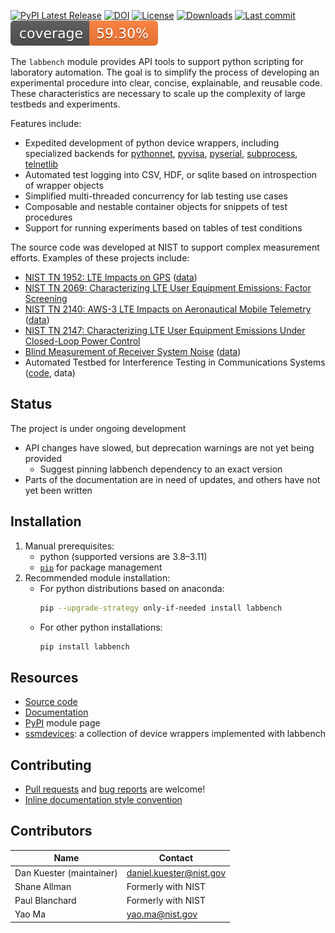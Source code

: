 [![PyPI Latest Release](https://img.shields.io/pypi/v/labbench.svg)](https://pypi.org/project/labbench/)
[![DOI](https://zenodo.org/badge/DOI/10.18434/M32122.svg)](https://doi.org/10.18434/M32122)
[![License](https://img.shields.io/badge/license-NIST-brightgreen)](https://github.com/usnistgov/labbench/blob/master/LICENSE.md)
[![Downloads](https://static.pepy.tech/badge/labbench)](https://pepy.tech/project/labbench)
[![Last commit](https://img.shields.io/github/last-commit/usnistgov/labbench)](https://pypi.org/project/labbench/)
[![Test coverage](./doc/reports/coverage.svg)](https://github.com/usnistgov/labbench/)

The `labbench` module provides API tools to support python scripting for laboratory automation.
The goal is to simplify the process of developing an experimental procedure into clear, concise, explainable, and reusable code.
These characteristics are necessary to scale up the complexity of large testbeds and experiments.

Features include:
* Expedited development of python device wrappers, including specialized backends for [pythonnet](https://github.com/pythonnet/pythonnet/wiki), [pyvisa](https://pyvisa.readthedocs.io/), [pyserial](https://pyserial.readthedocs.io/en/latest/), [subprocess](https://docs.python.org/3/library/subprocess.html), [telnetlib](https://docs.python.org/3/library/telnetlib.html)
* Automated test logging into CSV, HDF, or sqlite based on introspection of wrapper objects
* Simplified multi-threaded concurrency for lab testing use cases
* Composable and nestable container objects for snippets of test procedures
* Support for running experiments based on tables of test conditions

The source code was developed at NIST to support complex measurement efforts. Examples of these projects include:
  * [NIST TN 1952: LTE Impacts on GPS](https://nvlpubs.nist.gov/nistpubs/TechnicalNotes/NIST.TN.1952.pdf) ([data](https://data.nist.gov/od/id/mds2-2186))
  * [NIST TN 2069: Characterizing LTE User Equipment Emissions: Factor Screening](https://doi.org/10.6028/NIST.TN.2069)
  * [NIST TN 2140: AWS-3 LTE Impacts on Aeronautical Mobile Telemetry](https://nvlpubs.nist.gov/nistpubs/TechnicalNotes/NIST.TN.2140.pdf) ([data](https://data.nist.gov/od/id/mds2-2279))
  * [NIST TN 2147: Characterizing LTE User Equipment Emissions Under Closed-Loop Power Control](https://nvlpubs.nist.gov/nistpubs/TechnicalNotes/NIST.TN.2147.pdf)
  * [Blind Measurement of Receiver System Noise](https://www.nist.gov/publications/blind-measurement-receiver-system-noise) ([data](https://data.nist.gov/pdr/lps/ark:/88434/mds2-2121))
  * Automated Testbed for Interference Testing in Communications Systems ([code](https://github.com/usnistgov/atic/), data)

## Status
The project is under ongoing development
* API changes have slowed, but deprecation warnings are not yet being provided
    * Suggest pinning labbench dependency to an exact version
* Parts of the documentation are in need of updates, and others have not yet been written

## Installation
1. Manual prerequisites:
    * python (supported versions are 3.8–3.11)
    * [`pip`](https://pypi.org/project/pip/) for package management
2. Recommended module installation:
    * For python distributions based on anaconda:
      ```sh
      pip --upgrade-strategy only-if-needed install labbench
      ```
    * For other python installations:
      ```sh
      pip install labbench
      ```
## Resources

* [Source code](http://github.com/usnistgov/labbench)
* [Documentation](http://pages.nist.gov/labbench)
* [PyPI](https://pypi.org/project/labbench/) module page
* [ssmdevices](https://github.com/usnistgov/ssmdevices): a collection of device wrappers implemented with labbench

## Contributing
* [Pull requests](https://github.com/usnistgov/labbench/pulls) and [bug reports](https://github.com/usnistgov/labbench/issues) are welcome!
* [Inline documentation style convention](https://google.github.io/styleguide/pyguide.html#s3.8-comments-and-docstrings)

## Contributors
|Name|Contact|
|---|---|
|Dan Kuester (maintainer)|<daniel.kuester@nist.gov>|
|Shane Allman|Formerly with NIST|
|Paul Blanchard|Formerly with NIST|
|Yao Ma|<yao.ma@nist.gov>|
<!-- 
_<a name="myfootnote1">[1]</a> Certain commercial equipment, instruments, or
materials are identified in this repository in order to specify the application
adequately. Such identification is not intended to imply recommendation
or endorsement by the National Institute of Standards and Technology, nor is it
intended to imply that the materials or equipment identified are necessarily the
best available for the purpose._ -->

